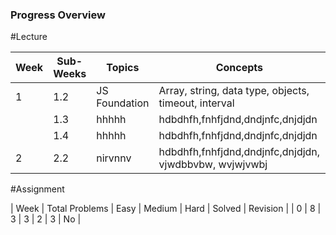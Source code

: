 ### Progress Overview

#Lecture

| Week | Sub-Weeks | Topics | Concepts | PDF | Revision |
|-------|----------|--------|----------|-----|----------|
| 1 | 1.2 | JS Foundation | Array, string, data type, objects, timeout, interval | Readed | Done |
|   | 1.3 | hhhhh | hdbdhfh,fnhfjdnd,dndjnfc,dnjdjdn | Readed | Done |
|   | 1.4 | hhhhh | hdbdhfh,fnhfjdnd,dndjnfc,dnjdjdn | Readed | Not |
| 2 | 2.2 | nirvnnv | hdbdhfh,fnhfjdnd,dndjnfc,dnjdjdn, vjwdbbvbw, wvjwjvwbj | No | Done |

#Assignment

| Week | Total Problems | Easy | Medium | Hard | Solved | Revision |
| 0 | 8 | 3 | 3 | 2 | 3 | No |
